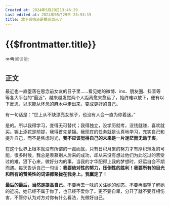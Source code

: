 ```yaml
---
Created at: 2024年5月29日13:46:29
Last edited at: 2024年05月29日 23:53:15
title: 放下感情还是提高自己？
---
```


# {{$frontmatter.title}}

<div class="flex gap-[4px] items-center" style="color:gray;font-size:14px;">
  👁️‍🗨️阅读量: <span id="busuanzi_container_page_pv">
    <span id="busuanzi_value_page_pv" />
  </span>
</div>

## 正文
最近也一直堕落在思念前女友的日子里……看见她的微博、ins、朋友圈、抖音等等各大平台的“最近”，越来越发觉两个人距离愈来愈远了，始终难以放下，便有以下反思，以求能从怀念的麻木中走出来，变成更好的自己。

有一句话是：“世上从不缺漂亮女孩子，也没有人会一直为你着迷。”

是的。所以我得学习，变得无可替代；我得独立，没学历就考，没钱就赚，喜欢就买。锦上添花是前提，我得首先是锦。我现在的任务就是认真地学习，充实自己和提升自己，而不是焦虑时光，**我不应该觉得自己的未来是一片迷茫而无动于衷**。

在这个世界上根本就没有所谓的一蹴而就，只有日积月累的努力才有厚积薄发的可能，很多时候，我总是羡慕别人后来的成功，却从来没有想过他们为此吃过的苦受过的难，狠下心来，做好分内的事，当我的才华配得上我的梦想时，好运自会不期而遇。每天告诉自己一句话：**我要绝对性的努力，压倒性的胜利！我要所有的目光和所有的赞美性的词语都聚拢在我身上。我赢定了！**

**最后的最后，当然是提高自己**。不要再去一味的关注她的动态，不要再渴望了解她的近况，她已经不属于你了，也已经不爱你了。更不要自卑，分开了就不要互相伤害，不管你认为对方对你有什么看法，先做好自己。